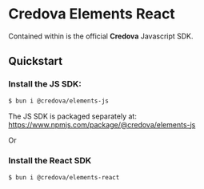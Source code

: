 # Credova Elements React

Contained within is the official **Credova** Javascript SDK.

## Quickstart

### Install the JS SDK:

```bash
$ bun i @credova/elements-js
```

The JS SDK is packaged separately at: https://www.npmjs.com/package/@credova/elements-js

Or

### Install the React SDK

```bash
$ bun i @credova/elements-react
```
